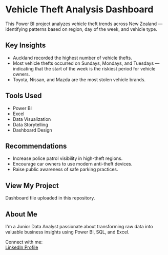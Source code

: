 # Vehicle Theft Analysis Dashboard

This Power BI project analyzes vehicle theft trends across New Zealand — identifying patterns based on region, day of the week, and vehicle type.

## Key Insights
- Auckland recorded the highest number of vehicle thefts.
- Most vehicle thefts occurred on Sundays, Mondays, and Tuesdays — indicating that the start of the week is the riskiest period for vehicle owners.
- Toyota, Nissan, and Mazda are the most stolen vehicle brands.

## Tools Used
- Power BI
- Excel
- Data Visualization
- Data Storytelling
- Dashboard Design

## Recommendations
- Increase police patrol visibility in high-theft regions.
- Encourage car owners to use modern anti-theft devices.
- Raise public awareness of safe parking practices.

## View My Project
Dashboard file uploaded in this repository.

## About Me
I'm a Junior Data Analyst passionate about transforming raw data into valuable business insights using Power BI, SQL, and Excel.

Connect with me:  
[LinkedIn Profile](https://www.linkedin.com/in/edith-nwokorie/)
